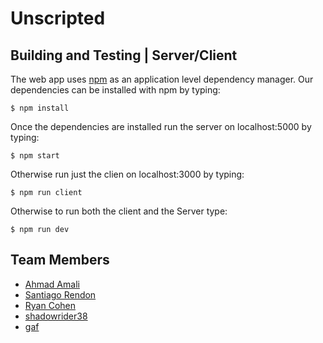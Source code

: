 # Unscripted

## Building and Testing | Server/Client
The web app uses [npm](https://www.npmjs.com/get-npm) as an application level dependency manager. Our dependencies can be installed with npm by typing:

```
$ npm install
```

Once the dependencies are installed run the server on localhost:5000 by typing:

```
$ npm start
```

Otherwise run just the clien on localhost:3000 by typing:

```
$ npm run client
```

Otherwise to run both the client and the Server type:

```
$ npm run dev
```

## Team Members
* [Ahmad Amali](https://github.com/AhmadAmali)
* [Santiago Rendon](https://github.com/santiagorendon)
* [Ryan Cohen](https://github.com/ryanjcohen)
* [shadowrider38](https://github.com/shadowrider38)
* [gaf](https://github.com/youngGaf)
